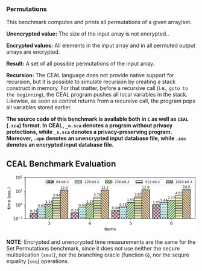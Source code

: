 ### Permutations
This benchmark computes and prints all permutations of a given array/set.

**Unencrypted value:** The size of the input array is not encrypted..

**Encrypted values:** All elements in the input array and in all permuted output arrays are encrypted.

**Result:** A set of all possible permutations of the input array.

**Recursion:** The CEAL language does not provide native support for recursion, but it is possible to simulate recursion by creating a stack construct in memory. For that matter, before a recursive call (i.e., ```goto to the beginning```), the CEAL program pushes all local variables in the stack. Likewise, as soon as control returns from a recursive call, the program pops all variables stored earlier.


**The source code of this benchmark is available both in `C` as well as `CEAL` (`.sca`) format. In CEAL, `_o.sca` denotes a program without privacy protections, while `_s.sca` denotes a privacy-preserving program. Moreover, `.opn` denotes an unencrypted input database file, while `.sec` denotes an encrypted input database file.**

CEAL Benchmark Evaluation
-------------------------
![alt text](../../graphs/perm.png)

**NOTE**: Encrypted and unencrypted time measurements are the same for the Set Permutations benchmark, since it does not use neither the secure multiplication (`smul`), nor the branching oracle (function `G`), nor the sequre equality (`seq`) operations.
